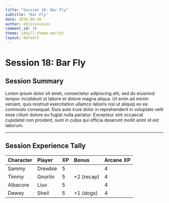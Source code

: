 ```yaml
---
title: "Session 18: Bar Fly"
subtitle: "Bar Fly"
date: 2018-08-26
author: obliviousinc
comment_id: 18
theme: jekyll-theme-merlot
layout: default
---
```


# Session 18: Bar Fly

## Session Summary

Lorem ipsum dolor sit amet, consectetur adipiscing elit, sed do eiusmod tempor incididunt ut labore et dolore magna aliqua. Ut enim ad minim veniam, quis nostrud exercitation ullamco laboris nisi ut aliquip ex ea commodo consequat. Duis aute irure dolor in reprehenderit in voluptate velit esse cillum dolore eu fugiat nulla pariatur. Excepteur sint occaecat cupidatat non proident, sunt in culpa qui officia deserunt mollit anim id est laborum.

* * *

## Session Experience Tally

| Character | Player  | XP  | Bonus      | Arcane XP |
|:--------- |:------- |:--- |:---------- |:--------- |
| Sammy     | Drewbie | 5   |            | 4         |
| Timmy     | Gnorlin | 5   | +2 (recap) | 4         |
| Albacore  | Liuv    | 5   |            | 4         |
| Dewey     | Sheil   | 5   | +1 (dogs)  | 4         |